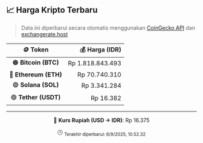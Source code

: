 

<!-- HARGA_KRIPTO -->
## 📈 Harga Kripto Terbaru

> Data ini diperbarui secara otomatis menggunakan [CoinGecko API](https://www.coingecko.com/) dan [exchangerate.host](https://exchangerate.host/)

<div align="center">

| 🪙 Token | 💰 Harga (IDR) |
|:------:|---------------:|
| 🟠 **Bitcoin (BTC)**   | Rp 1.818.843.493 |
| 🔵 **Ethereum (ETH)**  | Rp 70.740.310 |
| 🟣 **Solana (SOL)**    | Rp 3.341.284 |
| 🟢 **Tether (USDT)**   | Rp 16.382 |

---

💱 **Kurs Rupiah (USD → IDR)**: Rp 16.375

🕒 <sub>Terakhir diperbarui: 6/9/2025, 10.52.32</sub>

</div>
<!-- /HARGA_KRIPTO -->